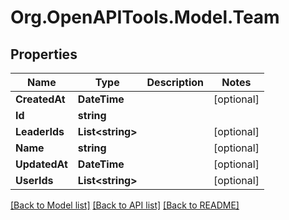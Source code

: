 # Org.OpenAPITools.Model.Team
## Properties

Name | Type | Description | Notes
------------ | ------------- | ------------- | -------------
**CreatedAt** | **DateTime** |  | [optional] 
**Id** | **string** |  | 
**LeaderIds** | **List&lt;string&gt;** |  | [optional] 
**Name** | **string** |  | [optional] 
**UpdatedAt** | **DateTime** |  | [optional] 
**UserIds** | **List&lt;string&gt;** |  | [optional] 

[[Back to Model list]](../README.md#documentation-for-models) [[Back to API list]](../README.md#documentation-for-api-endpoints) [[Back to README]](../README.md)

